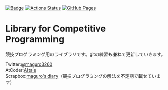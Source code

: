 [![Badge](https://cp-logo.vercel.app/atcoder/AItale)](https://atcoder.jp/users/AItale)
[![Actions Status](https://github.com/maguroplusia/Library/workflows/verify/badge.svg)](https://github.com/maguroplusia/Library/actions)
[![GitHub Pages](https://img.shields.io/static/v1?label=GitHub+Pages&message=+&color=brightgreen&logo=github)](https://maguroplusia.github.io/Library/)

# Library for Competitive Programming

競技プログラミング用のライブラリです。gitの練習も兼ねて更新していきます。

Twitter:[@maguro3260](https://twitter.com/maguro3260)  
AtCoder:[AItale](https://atcoder.jp/users/AItale)  
Scrapbox:[maguro's diary](https://scrapbox.io/magurosdiary/)（競技プログラミングの解法を不定期で載せています）
